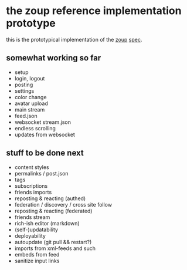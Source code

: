 # the zoup reference implementation prototype

this is the prototypical implementation of the [zoup](https://zoup.io/) [spec](https://github.com/zoupio/spec/blob/main/spec.md).

## somewhat working so far

* setup
* login, logout
* posting
* settings
* color change
* avatar upload
* main stream
* feed.json
* websocket stream.json
* endless scrolling
* updates from websocket


## stuff to be done next

* content styles
* permalinks / post.json
* tags
* subscriptions
* friends imports
* reposting & reacting (authed)
* federation / discovery / cross site follow
* reposting & reacting (federated)
* friends stream
* rich-ish editor (markdown)
* (self-)updatability
* deployability
* autoupdate (git pull && restart?)
* imports from xml-feeds and such
* embeds from feed
* sanitize input links

